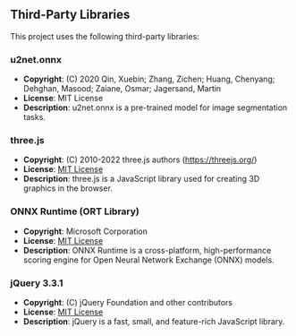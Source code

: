 ## Third-Party Libraries

This project uses the following third-party libraries:
### u2net.onnx
- **Copyright**: (C) 2020 Qin, Xuebin; Zhang, Zichen; Huang, Chenyang; Dehghan, Masood; Zaiane, Osmar; Jagersand, Martin
- **License**: MIT License
- **Description**: u2net.onnx is a pre-trained model for image segmentation tasks.
### three.js
- **Copyright**: (C) 2010-2022 three.js authors (https://threejs.org/)
- **License**: [MIT License](https://opensource.org/licenses/MIT)
- **Description**: three.js is a JavaScript library used for creating 3D graphics in the browser.

### ONNX Runtime (ORT Library)
- **Copyright**: Microsoft Corporation
- **License**: [MIT License](https://opensource.org/licenses/MIT)
- **Description**: ONNX Runtime is a cross-platform, high-performance scoring engine for Open Neural Network Exchange (ONNX) models.

### jQuery 3.3.1
- **Copyright**: (C) jQuery Foundation and other contributors
- **License**: [MIT License](https://opensource.org/licenses/MIT)
- **Description**: jQuery is a fast, small, and feature-rich JavaScript library.

